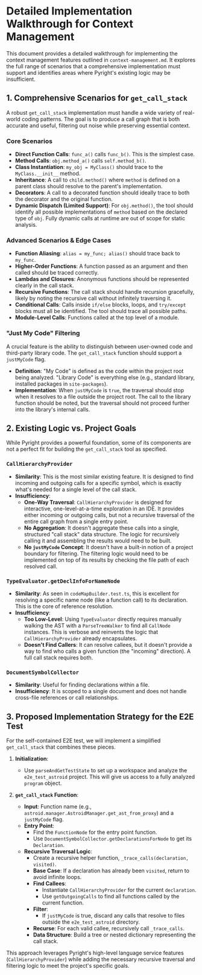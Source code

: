 # Detailed Implementation Walkthrough for Context Management

This document provides a detailed walkthrough for implementing the context management features outlined in `context-management.md`. It explores the full range of scenarios that a comprehensive implementation must support and identifies areas where Pyright's existing logic may be insufficient.

## 1. Comprehensive Scenarios for `get_call_stack`

A robust `get_call_stack` implementation must handle a wide variety of real-world coding patterns. The goal is to produce a call graph that is both accurate and useful, filtering out noise while preserving essential context.

### Core Scenarios
*   **Direct Function Calls**: `func_a()` calls `func_b()`. This is the simplest case.
*   **Method Calls**: `obj.method_a()` calls `self.method_b()`.
*   **Class Instantiation**: `my_obj = MyClass()` should trace to the `MyClass.__init__` method.
*   **Inheritance**: A call to `child.method()` where `method` is defined on a parent class should resolve to the parent's implementation.
*   **Decorators**: A call to a decorated function should ideally trace to both the decorator and the original function.
*   **Dynamic Dispatch (Limited Support)**: For `obj.method()`, the tool should identify all possible implementations of `method` based on the declared type of `obj`. Fully dynamic calls at runtime are out of scope for static analysis.

### Advanced Scenarios & Edge Cases
*   **Function Aliasing**: `alias = my_func; alias()` should trace back to `my_func`.
*   **Higher-Order Functions**: A function passed as an argument and then called should be traced correctly.
*   **Lambdas and Closures**: Anonymous functions should be represented clearly in the call stack.
*   **Recursive Functions**: The call stack should handle recursion gracefully, likely by noting the recursive call without infinitely traversing it.
*   **Conditional Calls**: Calls inside `if/else` blocks, loops, and `try/except` blocks must all be identified. The tool should trace all possible paths.
*   **Module-Level Calls**: Functions called at the top level of a module.

### "Just My Code" Filtering
A crucial feature is the ability to distinguish between user-owned code and third-party library code. The `get_call_stack` function should support a `justMyCode` flag.

*   **Definition**: "My Code" is defined as the code within the project root being analyzed. "Library Code" is everything else (e.g., standard library, installed packages in `site-packages`).
*   **Implementation**: When `justMyCode` is `true`, the traversal should stop when it resolves to a file outside the project root. The call to the library function should be noted, but the traversal should not proceed further into the library's internal calls.

## 2. Existing Logic vs. Project Goals

While Pyright provides a powerful foundation, some of its components are not a perfect fit for building the `get_call_stack` tool as specified.

### `CallHierarchyProvider`
*   **Similarity**: This is the most similar existing feature. It is designed to find incoming and outgoing calls for a specific symbol, which is exactly what's needed for a single level of the call stack.
*   **Insufficiency**:
    *   **One-Way Traversal**: `CallHierarchyProvider` is designed for interactive, one-level-at-a-time exploration in an IDE. It provides either incoming or outgoing calls, but not a recursive traversal of the entire call graph from a single entry point.
    *   **No Aggregation**: It doesn't aggregate these calls into a single, structured "call stack" data structure. The logic for recursively calling it and assembling the results would need to be built.
    *   **No `justMyCode` Concept**: It doesn't have a built-in notion of a project boundary for filtering. The filtering logic would need to be implemented on top of its results by checking the file path of each resolved call.

### `TypeEvaluator.getDeclInfoForNameNode`
*   **Similarity**: As seen in `codeMapBuilder.test.ts`, this is excellent for resolving a specific name node (like a function call) to its declaration. This is the core of reference resolution.
*   **Insufficiency**:
    *   **Too Low-Level**: Using `TypeEvaluator` directly requires manually walking the AST with a `ParseTreeWalker` to find all `CallNode` instances. This is verbose and reinvents the logic that `CallHierarchyProvider` already encapsulates.
    *   **Doesn't Find Callers**: It can resolve callees, but it doesn't provide a way to find who calls a given function (the "incoming" direction). A full call stack requires both.

### `DocumentSymbolCollector`
*   **Similarity**: Useful for finding declarations within a file.
*   **Insufficiency**: It is scoped to a single document and does not handle cross-file references or call relationships.

## 3. Proposed Implementation Strategy for the E2E Test

For the self-contained E2E test, we will implement a simplified `get_call_stack` that combines these pieces.

1.  **Initialization**:
    *   Use `parseAndGetTestState` to set up a workspace and analyze the `e2e_test_astroid` project. This will give us access to a fully analyzed `program` object.

2.  **`get_call_stack` Function**:
    *   **Input**: Function name (e.g., `astroid.manager.AstroidManager.get_ast_from_proxy`) and a `justMyCode` flag.
    *   **Entry Point**:
        *   Find the `FunctionNode` for the entry point function.
        *   Use `DocumentSymbolCollector.getDeclarationsForNode` to get its `Declaration`.
    *   **Recursive Traversal Logic**:
        *   Create a recursive helper function, `_trace_calls(declaration, visited)`.
        *   **Base Case**: If a declaration has already been `visited`, return to avoid infinite loops.
        *   **Find Callees**:
            *   Instantiate `CallHierarchyProvider` for the current `declaration`.
            *   Use `getOutgoingCalls` to find all functions called by the current function.
        *   **Filter**:
            *   If `justMyCode` is true, discard any calls that resolve to files outside the `e2e_test_astroid` directory.
        *   **Recurse**: For each valid callee, recursively call `_trace_calls`.
        *   **Data Structure**: Build a tree or nested dictionary representing the call stack.

This approach leverages Pyright's high-level language service features (`CallHierarchyProvider`) while adding the necessary recursive traversal and filtering logic to meet the project's specific goals.